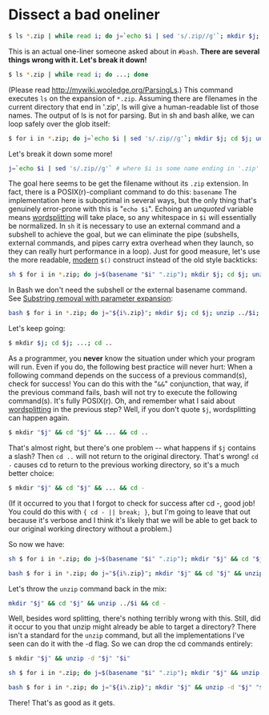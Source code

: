 # Dissect a bad oneliner

``` bash
$ ls *.zip | while read i; do j=`echo $i | sed 's/.zip//g'`; mkdir $j; cd $j; unzip ../$i; cd ..; done
```

This is an actual one-liner someone asked about in `#bash`. **There are
several things wrong with it. Let's break it down!**

``` bash
$ ls *.zip | while read i; do ...; done
```

(Please read <http://mywiki.wooledge.org/ParsingLs>.) This command
executes `ls` on the expansion of `*.zip`. Assuming there are filenames
in the current directory that end in \'.zip\', ls will give a
human-readable list of those names. The output of ls is not for parsing.
But in sh and bash alike, we can loop safely over the glob itself:

``` bash
$ for i in *.zip; do j=`echo $i | sed 's/.zip//g'`; mkdir $j; cd $j; unzip ../$i; cd ..; done
```

Let's break it down some more!

``` bash
j=`echo $i | sed 's/.zip//g'` # where $i is some name ending in '.zip'
```

The goal here seems to be get the filename without its `.zip` extension.
In fact, there is a POSIX(r)-compliant command to do this: `basename`
The implementation here is suboptimal in several ways, but the only
thing that's genuinely error-prone with this is \"`echo $i`\". Echoing
an *unquoted* variable means
[wordsplitting](../syntax/expansion/wordsplit.md) will take place, so any
whitespace in `$i` will essentially be normalized. In `sh` it is
necessary to use an external command and a subshell to achieve the goal,
but we can eliminate the pipe (subshells, external commands, and pipes
carry extra overhead when they launch, so they can really hurt
performance in a loop). Just for good measure, let's use the more
readable, [modern](../syntax/expansion/cmdsubst.md) `$()` construct instead
of the old style backticks:

``` bash
sh $ for i in *.zip; do j=$(basename "$i" ".zip"); mkdir $j; cd $j; unzip ../$i; cd ..; done
```

In Bash we don\'t need the subshell or the external basename command.
See [Substring removal with parameter
expansion](../syntax/pe.md#substring_removal):

``` bash
bash $ for i in *.zip; do j="${i%.zip}"; mkdir $j; cd $j; unzip ../$i; cd ..; done
```

Let's keep going:

``` bash
$ mkdir $j; cd $j; ...; cd ..
```

As a programmer, you **never** know the situation under which your
program will run. Even if you do, the following best practice will never
hurt: When a following command depends on the success of a previous
command(s), check for success! You can do this with the \"`&&`\"
conjunction, that way, if the previous command fails, bash will not try
to execute the following command(s). It's fully POSIX(r). Oh, and
remember what I said about [wordsplitting](../syntax/expansion/wordsplit.md)
in the previous step? Well, if you don\'t quote `$j`, wordsplitting can
happen again.

``` bash
$ mkdir "$j" && cd "$j" && ... && cd ..
```

That's almost right, but there's one problem \-- what happens if `$j`
contains a slash? Then `cd ..` will not return to the original
directory. That's wrong! `cd -` causes cd to return to the previous
working directory, so it's a much better choice:

``` bash
$ mkdir "$j" && cd "$j" && ... && cd -
```

(If it occurred to you that I forgot to check for success after cd -,
good job! You could do this with `{ cd - || break; }`, but I\'m going to
leave that out because it's verbose and I think it's likely that we
will be able to get back to our original working directory without a
problem.)

So now we have:

``` bash
sh $ for i in *.zip; do j=$(basename "$i" ".zip"); mkdir "$j" && cd "$j" && unzip ../$i && cd -; done
```

``` bash
bash $ for i in *.zip; do j="${i%.zip}"; mkdir "$j" && cd "$j" && unzip ../$i && cd -; done
```

Let's throw the `unzip` command back in the mix:

``` bash
mkdir "$j" && cd "$j" && unzip ../$i && cd -
```

Well, besides word splitting, there's nothing terribly wrong with this.
Still, did it occur to you that unzip might already be able to target a
directory? There isn\'t a standard for the `unzip` command, but all the
implementations I\'ve seen can do it with the -d flag. So we can drop
the cd commands entirely:

``` bash
$ mkdir "$j" && unzip -d "$j" "$i"
```

``` bash
sh $ for i in *.zip; do j=$(basename "$i" ".zip"); mkdir "$j" && unzip -d "$j" "$i"; done
```

``` bash
bash $ for i in *.zip; do j="${i%.zip}"; mkdir "$j" && unzip -d "$j" "$i"; done
```

There! That's as good as it gets.
